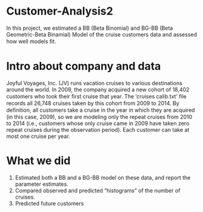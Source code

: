 # Customer-Analysis2
In this project, we estimated a BB (Beta Binomial)  and BG-BB (Beta Geometric-Beta Binamial) Model of the cruise customers data and assessed how well models ﬁt. 

# Intro about company and data 
Joyful Voyages, Inc. (JV) runs vacation cruises to various destinations around the world. In 2009, the company acquired a new cohort of 18,402 customers who took their ﬁrst cruise that year. The ’cruises calib.txt’ ﬁle records all 26,748 cruises taken by this cohort from 2009 to 2014. By deﬁnition, all customers take a cruise in the year in which they are acquired (in this case, 2009), so we are modeling only the repeat cruises from 2010 to 2014 (i.e., customers whose only cruise came in 2009 have taken zero repeat cruises during the observation period). Each customer can take at most one cruise per year.

# What we did 
 1. Estimated both a BB and a BG-BB model on these data, and report the parameter estimates. 
 2. Compared observed and predicted “histograms” of the number of cruises.
 3. Predicted future customers
